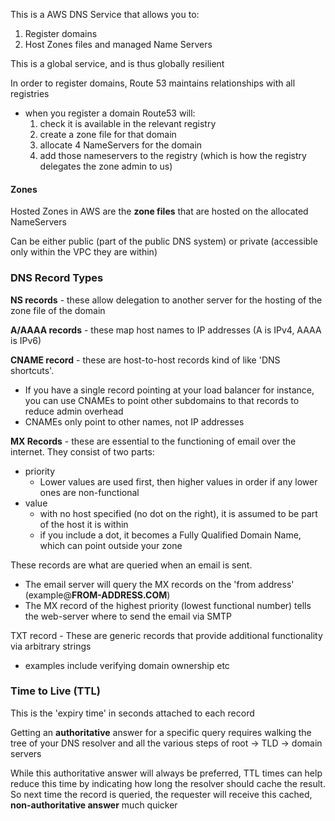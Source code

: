 This is a AWS DNS Service that allows you to:
1. Register domains
2. Host Zones files and managed Name Servers 

This is a global service, and is thus globally resilient

In order to register domains, Route 53 maintains relationships with all registries
- when you register a domain Route53 will:
	1. check it is available in the relevant registry
	2. create a zone file for that domain
	3. allocate 4 NameServers for the domain
	4. add those nameservers to the registry (which is how the registry delegates the zone admin to us)

#### Zones

Hosted Zones in AWS are the **zone files** that are hosted on the allocated NameServers

Can be either public (part of the public DNS system) or private (accessible only within the VPC they are within)

### DNS Record Types

**NS records** - these allow delegation to another server for the hosting of the zone file of the domain

**A/AAAA records** - these map host names to IP addresses (A is IPv4, AAAA is IPv6)

**CNAME record** - these are host-to-host records kind of like 'DNS shortcuts'. 
- If you have a single record pointing at your load balancer for instance, you can use CNAMEs to point other subdomains to that records to reduce admin overhead
- CNAMEs only point to other names, not IP addresses

**MX Records** - these are essential to the functioning of email over the internet. They consist of two parts:
- priority
	- Lower values are used first, then higher values in order if any lower ones are non-functional
- value
	- with no host specified (no dot on the right), it is assumed to be part of the host it is within
	- if you include a dot, it becomes a Fully Qualified Domain Name, which can point outside your zone

These records are what are queried when an email is sent.
- The email server will query the MX records on the 'from address' (example@**FROM-ADDRESS.COM**)
- The MX record of the highest priority (lowest functional number) tells the web-server where to send the email via SMTP 

TXT record - These are generic records that provide additional functionality via arbitrary strings
- examples include verifying domain ownership etc 

### Time to Live (TTL)

This is the 'expiry time' in seconds attached to each record

Getting an **authoritative** answer for a specific query requires walking the tree of your DNS resolver and all the various steps of root -> TLD -> domain servers

While this authoritative answer will always be preferred, TTL times can help reduce this time by indicating how long the resolver should cache the result. So next time the record is queried, the requester will receive this cached,  **non-authoritative answer** much quicker